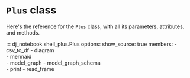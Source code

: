 # `Plus` class

Here's the reference for the `Plus`  class, with all its parameters, attributes, and methods. 

::: dj_notebook.shell_plus.Plus
    options:
        show_source: true
        members:
            - csv_to_df
            - diagram    
            - mermaid                            
            - model_graph
            - model_graph_schema            
            - print
            - read_frame


